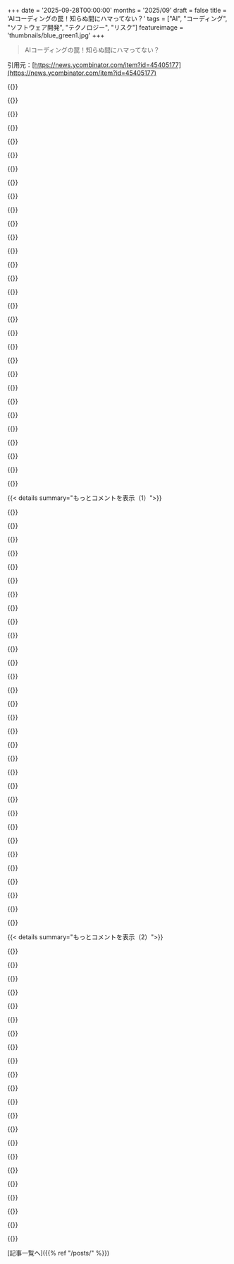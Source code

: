 +++
date = '2025-09-28T00:00:00'
months = '2025/09'
draft = false
title = 'AIコーディングの罠！知らぬ間にハマってない？'
tags = ["AI", "コーディング", "ソフトウェア開発", "テクノロジー", "リスク"]
featureimage = 'thumbnails/blue_green1.jpg'
+++

> AIコーディングの罠！知らぬ間にハマってない？

引用元：[https://news.ycombinator.com/item?id=45405177](https://news.ycombinator.com/item?id=45405177)




{{<matomeQuote body="AIが人を怠惰にするって批判は嫌だなぁ。LLM使っても計画→構築→テスト→反省は超大事だし、そうすれば建築やテストみたいな楽しい部分に時間を使えるよ。AIは「考える」のが好きな人にはいいけど、「手を動かす」のが好きな人には楽しみを奪うってのが対立点だね。" userName="shredprez" createdAt="2025/09/28 16:04:52" color="#ff5733">}}




{{<matomeQuote body="AIコーディングがコードの深い理解を奪うって批判は的確だよ。SEの仕事はコードを書くことじゃなく、機能するシステムを作ることなんだ。コードの「精神モデル」を理解するのが超重要だけど、LLMはこの部分が苦手で、構文レベルの推論だけじゃ限界があるって話だね。" userName="PessimalDecimal" createdAt="2025/09/28 16:30:01" color="#ff5c5c">}}




{{<matomeQuote body="なんで？コードってただの成果物じゃん。本当に価値があるのは、ドメインをしっかり理解して問題を解決することだよ（でも、これも将来的にはAIがやっちゃいそうだけどね）。" userName="jstummbillig" createdAt="2025/09/28 17:13:30" color="#ff5733">}}




{{<matomeQuote body="今のメンテナーがオリジナルのコードを書いてないってケースはよくあるよね。コードを読む時間と書く時間の比率を考えたら、GenAIが書いたコードと、昔の作者不明のコードって、正直あんまり変わらないんじゃない？って疑問に思うんだ。" userName="danpat" createdAt="2025/09/28 16:50:48" color="#785bff">}}




{{<matomeQuote body="LLMへの批判って、別に精神的な敏捷性が落ちるとかじゃないんだ。OSSへの脅威、人の創造性が奪われる、大規模なIP盗用、仕事がなくなる、情報格差が広がる、人間性が曖昧になる、ボットが増えすぎてオンラインコミュニティが壊れる、みたいな問題があるよ。これらは訓練や運用方法に起因するんだ。" userName="strogonoff" createdAt="2025/09/28 17:39:40" color="#45d325">}}




{{<matomeQuote body="これって昔Pythonが批判されてたのとそっくりだよね。「スクリプト言語じゃ本当のコードが何してるか分からない」って言われてたけど、結局は高レベルな部分に集中することで大きな価値を生み、ユニコーン企業もたくさん生まれたじゃないか。" userName="hansonkd" createdAt="2025/09/28 17:27:42" color="#ff33a1">}}




{{<matomeQuote body="AIコーディングが深い理解を奪うなんて、それはないよ。理解を飛ばすのは開発者本人のやる気がないだけだ。LLMに詳しく聞けばちゃんと理解できるし、批判してる人たちは最初から偏見持ってるか、ただのスキル不足じゃないかな。" userName="halfadot" createdAt="2025/09/28 18:45:20" color="#ff5733">}}




{{<matomeQuote body="テクノロジーが不注意を招くとは限らないけど、このAI技術はそうなりがちだ。アーキテクチャは好きだけど、チャットボットは意図を伝えるのが間接的だし、コードの理解がすぐに消えちゃう。細かくレビューするとツールの目的と合わないしね。良い自動化は安全で予測可能だけど、チャットボットはそうじゃないんだ。" userName="bccdee" createdAt="2025/09/28 19:16:24" color="#785bff">}}




{{<matomeQuote body="人間って、自分が嘘だと知らない嘘を好む傾向があるよね。LLMは正確さじゃなくて、「正確そうに見えること」を優先しちゃうから、ミスしても気づきにくい危険なツールなんだ。それに、LLMを使うことで認知負荷が増えて、かえって不注意になっちゃうこともあるんだよ。" userName="godelski" createdAt="2025/09/28 19:31:53" color="#785bff">}}




{{<matomeQuote body="AIは本質的な思考を促さず、CEOみたいな大風呂敷の計画を推奨してる。プロAIの投稿は手続きとか方法論ばっかりで、本質的な思考じゃないよ。AIを使うのは演習なしで数学書を速読するようなもので、プロAIの人たちは真面目な公開コードベースを持ってないんだ。" userName="bgwalter" createdAt="2025/09/28 16:13:33" color="#ff5c5c">}}




{{<matomeQuote body="「目的が手段を正当化しない。AIによる知的財産権侵害は著作権侵害だ」って言うけど、AIコーディングってほとんどオープンソースコードとか公開ドキュメントで学習してるんじゃないの？" userName="benoau" createdAt="2025/09/28 17:41:57" color="">}}




{{<matomeQuote body="「AIで思考に集中できる」って主張はもううんざり。実践なしに思考だけじゃ、思考はどんどん浅くなるって反論に、誰もまともに答えられないのはなぜ？実践がなければ、思考なんて深まらないってこと。" userName="lelanthran" createdAt="2025/09/28 17:04:27" color="#38d3d3">}}




{{<matomeQuote body="俺はLLMでコーディングしてるし、その使い方が気に入ってる。思考を丸投げせず、文脈を与えれば1000行のC言語プログラムも成功したよ。もちろん、一行ずつレビューしたし、なんでレビューしないのか理解できないね。小さく始めて積み上げていくことで、LLMは俺の考えや好みを理解してくれたんだ。" userName="johnisgood" createdAt="2025/09/28 20:01:44" color="#ff5733">}}




{{<matomeQuote body="GenAIが作ったごちゃごちゃコードと、元の作者がいないごちゃごちゃコードの違いは、後者には改善の希望があるってこと。自力で読み解き、書き直すことでコードを理解し、推論能力を磨ける。でもAIに任せっぱなしだと、いつまでたっても他人のコードを「初日」から所有する感覚で、自分のモデルは育たないんだ。" userName="PessimalDecimal" createdAt="2025/09/28 17:12:58" color="#ff33a1">}}




{{<matomeQuote body="「AIが人を怠けさせる」以外の反AI意見が見たいって？俺はAIでコード書くけど、手書きに戻ることが増えたよ。理由は、AIだとコードじゃなくてプロンプトを書くことになるからね。プロンプトとAIの処理時間が手書きより短ければ使うけど、大抵はリファクタリングだけ。それ以外のタスクだと、AIを使うと結局手書きより時間がかかったり、AIクレジットを無駄にしたりする。結局、手書きの方がコードも時間も「安全」って気づいたんだ。" userName="_fat_santa" createdAt="2025/09/28 16:36:13" color="#ff5733">}}




{{<matomeQuote body="LLM否定派のコメントはエンジニアとして悪い印象を与える。俺はMetaやGoogleのスタッフエンジニアだったけど、LLMに価値を見出せないって言う人は、新しいツールに適応できない人だと思うよ。LLMが万能じゃないのは確かだけど、全く活用できないのは単にそのツールを学んでないだけ。適応できない人は大手テック企業でも解雇されるし、「デバッガー使わずprintfデバッグ」って言ってるのと同じくらい時代遅れな考え方だよ。" userName="AnotherGoodName" createdAt="2025/09/28 16:21:19" color="#ff5c5c">}}




{{<matomeQuote body="「AIツールを使うとコードを書く代わりにプロンプトを書くことになる」って言うけど、俺はAIコーディングの時の方がタイピング量が増えて手が痛くなるって確信してる。音声入力モデルをコーディングエージェントに早く統合してほしいね。" userName="didibus" createdAt="2025/09/28 16:39:43" color="">}}




{{<matomeQuote body="LLMをプログラミング言語と比べるのは間違ってる。LLVMはアセンブリを100%正確に生成してくれるけど、AIはそうじゃないかもしれない。特にテンプレートみたいな単純なアプリから離れるほどね。" userName="bootsmann" createdAt="2025/09/28 17:43:07" color="#ff5733">}}




{{<matomeQuote body="「AIは理解をスキップさせるわけじゃない、開発者のやる気次第」って言うけど、それが問題なんだよ。普通の開発者は楽な道を選んで理解をスキップする。君の言うことは正しいけど、論点がズレてるんだ。平均的な開発者はAIを巧みに使う努力をしないだろうから、広範囲にわたるAIコーディングは懸念材料だよ。" userName="ZephyrBlu" createdAt="2025/09/28 19:04:57" color="#ff5c5c">}}




{{<matomeQuote body="ソフトウェアエンジニアリングの議論では、1000や10000 SLoCみたいなちっぽけなプロジェクトなんて誰も話してないよ。そんなのつまらないし、マジで話すべきは100k SLoC超えのプロジェクトだろ。" userName="kiitos" createdAt="2025/09/28 20:24:45" color="#38d3d3">}}




{{<matomeQuote body="AIって過去のものをリサイクルしてるだけじゃん。新しいものは生み出せないんだよ。" userName="analog8374" createdAt="2025/09/28 16:25:36" color="">}}




{{<matomeQuote body="AIが書いたコードは機能的には合ってるかもしれないけど、自分で書いた方がはるかに速かっただろうね。" userName="nharada" createdAt="2025/09/28 17:48:19" color="">}}




{{<matomeQuote body="MacだとホットキーでエージェントCLIと会話できるけど、まだもうちょっと磨きが必要かな。ホットキーなしで、音声コマンドでAIのタスクを中断できるくらいになれば最高なんだけどな。" userName="rapind" createdAt="2025/09/28 16:45:56" color="">}}




{{<matomeQuote body="俺たちのほとんどは、過去のソリューションをただリミックスしてるだけなんだよ。世界に何がすでに存在するのか深く探求しないと分かんないから、自分たちがすごくオリジナルでユニークなことやってるって勘違いしちゃうんだよね。" userName="grim_io" createdAt="2025/09/28 16:36:51" color="#ff33a1">}}




{{<matomeQuote body="なんでいつも10k LOC以下のプロジェクトは無視されるんだ？LLMで成功したプロジェクトって言っても、10k LOC以下だと“カウントしない”って言われるのはなんで？全部の重要なプロジェクトが100k LOC以上である必要はないし、“重要”の定義を勘違いしてるんじゃない？" userName="johnisgood" createdAt="2025/09/28 20:26:36" color="#38d3d3">}}




{{<matomeQuote body="マネージャーやテックリードは単純作業を部下に任せて、難しい問題に集中することで効果的になると思わない？これはAIが抽象化レベルを変えるのと似てるんだよ。アセンブリをやらなくてもPythonが使えるように、AIがより高い抽象度で思考することを可能にするんだ。" userName="johnfn" createdAt="2025/09/28 18:31:34" color="#ff33a1">}}




{{<matomeQuote body="AIの問題じゃないよ。知識のない「vibe-coding」で有能なエンジニアが不要になるって考えが問題なんだ。現実離れしたプロジェクトはいずれ破綻するし、開発者は本気でコーディングを学ぶかPIPされるかのどちらか。学生や見習いは、AIを使う前にしっかり基本を学ぶべきだよ。" userName="keeda" createdAt="2025/09/28 19:50:09" color="#785bff">}}




{{<matomeQuote body="LLMを使った音声テキスト変換モデル使ってる？Macの標準のやつってマジでひどいじゃん。ChatGPTの音声モデル使ったことあるなら、俺の言ってることわかるだろ？" userName="didibus" createdAt="2025/09/28 17:20:54" color="">}}




{{<matomeQuote body="Electronがこれだけ普及してるんだから、開発者の時間の方がCPU時間よりはるかにコストがかかるってことはもうみんな知ってるだろ。" userName="jowea" createdAt="2025/09/28 17:56:21" color="#45d325">}}




{{<matomeQuote body="小さいプログラムは簡単に書けるし、プログラマーの仕事のほとんどはデカいプログラム作りに使われてるから、LLMが小さいプログラムを自動化しても、全体的な影響はあんまりないんだってさ。<br>プログラマーの代わりにはならないけど、ホワイトカラーとかの仕事の自動化には役立つかもね。" userName="Jensson" createdAt="2025/09/28 22:27:50" color="#ff5c5c">}}




{{< details summary="もっとコメントを表示（1）">}}

{{<matomeQuote body="LLMエージェントって、他の人のごちゃごちゃしたコードに入ってすぐに活躍できるからマジ助かるよ。<br>修正や理解にかかる時間が激減するし、技術的負債を返すコストもめっちゃ下がるんだってさ。<br>エージェントコーディングの世界は、新しい考え方とやり方が必要だけどね。" userName="binoct" createdAt="2025/09/28 17:48:53" color="#38d3d3">}}




{{<matomeQuote body="LLMを使っても、熟練エンジニアはコードを書く前にめっちゃ考えるって。<br>むしろLLMエージェントを使うからこそ、もっと深く計画を立てるようになって、それが設計ドキュメントに残るようになったのはマジで良いことだってさ。<br>「DO NOT WRITE ANY CODE YET.」ってプロンプト、よく使うよ。<br>LLMは学習しなくても、俺たちはその使い方から日々学んでるんだから、これってすごく価値があることだよね。" userName="tptacek" createdAt="2025/09/28 15:56:23" color="#38d3d3">}}




{{<matomeQuote body="コード書く前の考える時間って、ソフトウェア開発全体から見るとすごく大事な部分なんだよ。<br>だから、実際にコードを書くスピードが上がったとしても、全体の生産性や人手にかかる時間は劇的に変わらないんだよね。" userName="closeparen" createdAt="2025/09/28 16:34:38" color="#ff33a1">}}




{{<matomeQuote body="この理屈、ちょっと変じゃない？<br>考えるのが大事なのはわかるけど、実際にコードを動かすことも同じくらい重要だろ。" userName="tptacek" createdAt="2025/09/28 16:36:45" color="">}}




{{<matomeQuote body="理想を言えば、考えてる時間とコード動かしてる時間には桁違いの差があるべきなんだ。<br>コードを動かすのは簡単に任せられるけど、考えることはそうはいかないってこと。" userName="swiftcoder" createdAt="2025/09/28 16:52:50" color="">}}




{{<matomeQuote body="LLMが俺たちとの会話から学習して、その記憶を保存・復元できる機能がマジで欲しいんだ。<br>文脈窓とか関係なく、情報が失われない形でね。<br>RAGとか要約は一時しのぎに過ぎないんだよ。<br>例えば、昨日`foo`関数が`moo`オブジェクトをbarfizeするって教えたら、今日`splarfer`のこと聞かれた時に、その知識を使ってbarfizeされた`moo`オブジェクトに変換できるって教えてほしいわけ。" userName="badsectoracula" createdAt="2025/09/28 16:13:26" color="#38d3d3">}}




{{<matomeQuote body="これってウォーターフォールとアジャイルの議論を思い出すよね。<br>コード書く前に完璧な設計図とすべての落とし穴を見つけるのが理想だけど、実際はコードを書き始めて30分で誰も思いつかなかった問題が出てくるもんだからね。" userName="yoz-y" createdAt="2025/09/28 19:46:27" color="#ff5c5c">}}




{{<matomeQuote body="「DO NOT WRITE ANY CODE YET.」ってプロンプト、俺もいつも使うよ。<br>そうすれば、LLMがコードを吐き出す前にちゃんと何をしようとしてるか理解できるし、制御できるからね。<br>コード書くのはあんま好きじゃないけど、問題解決とかロジックの組み立て、システム統合はマジで楽しいんだ。" userName="boredemployee" createdAt="2025/09/28 16:14:47" color="#ff5733">}}




{{<matomeQuote body="ミクロはともかく、マクロで30分でアーキテクチャの問題を見つけるとか、それってちゃんと事前に計画してないってことじゃないの？" userName="swiftcoder" createdAt="2025/09/28 19:56:38" color="#38d3d3">}}




{{<matomeQuote body="Claudeにコードをすぐに書かせない設定がないのは意外（か、俺が知らないだけか）。Claudeは間違いなく、すぐ行動したがる傾向があるよな。" userName="tptacek" createdAt="2025/09/28 16:16:40" color="">}}




{{<matomeQuote body="俺はエージェントへの最初のプロンプトを「まだコード書くな」から始めるのが好き。実際に編集したりファイルに触る前に、まずどんな行動計画を考えてるか聞くようにしてるんだ。" userName="dpflan" createdAt="2025/09/28 16:06:23" color="#785bff">}}




{{<matomeQuote body="何を作ってるかによるよ。もし単なるCRUDアプリならもちろんそうだけど、少しでも斬新なものなら、一度は試さないと全体の状況なんて理解できないんだ。" userName="b_e_n_t_o_n" createdAt="2025/09/28 20:31:09" color="">}}




{{<matomeQuote body="君が求めてるのは、エンジニアリングのブレークスルーが必要なものなんだろうな。モデルには記憶も、訓練で学んだこと以上の理解や知能もない。<br>コンテキストを与えれば、次に何が来るか予測するだけだ。訓練と推論をクソみたいにスケールして大規模なコンテキストを扱おうとしても、今のところ高すぎるし、もう一つの問題にぶち当たる。モデルがその膨大なコンテキストのどの部分が関連しているか確実に判別できないんだ。無関係なトークンがノイズになって、シグナルを薄めたり、間違った方向にバイアスをかけたりする。<br>だから、関連性の高いコンテキストをしっかり与える、つまりコンテキストエンジニアリングが必要になる。10万行のコードベースを見て、何が問題に関連してて、何が関係ないか、なんてモデルには判別できない。その部分は自分でやるしかないんだ。<br>あるいは、その部分を別のモデルを使って調査させ、コンテキストを構築することで、少し自動化しようとする人もいる。これが研究→計画→構築のループと言われるものだ。小さいタスクに留めるのがベストだよ。でないと、大きなタスクに必要なコンテキストはあまりにも大きくなりすぎるからね。" userName="didibus" createdAt="2025/09/28 17:15:22" color="#45d325">}}




{{<matomeQuote body="「まだコード書くな」ってプロンプトは、IntelliJだとすべての変更を承認しなきゃいけないから、必要ないんだ。承認なしで勝手に変更しちゃうYOLOモードもあるけど、俺は絶対使わない。誰か使うやついるのかな？" userName="surgical_fire" createdAt="2025/09/28 16:46:58" color="">}}




{{<matomeQuote body="事前にドキュメントを書いておく（別のリポジトリにドキュメントとして保管する）ってやり方も成功したよ。それを各段階で参照するんだ。ドキュメントにはさまざまな機能の擬似コード例を入れておけば、まずモデルで大まかに作って、次にテストを失敗させるとかできる。LLMと俺、両方が参照できるガイドラインがあるって感じだね。" userName="james_marks" createdAt="2025/09/28 16:12:25" color="#45d325">}}




{{<matomeQuote body="要するに、エンジニアリングのブレークスルーが必要なものが欲しいってことだね。今のLLMの働き方じゃ俺が望むものは提供できないのは分かってるけど、俺が欲しいのは違うやり方で実現するものなんだ（LLMを使わなくてもいい）。" userName="badsectoracula" createdAt="2025/09/28 23:09:36" color="">}}




{{<matomeQuote body="ここでは、彼の最初のチャートについて議論してるんだな。俺は同意するけど、君はそうじゃない。" userName="tptacek" createdAt="2025/09/29 00:03:47" color="">}}




{{<matomeQuote body="もしコードを動かすのに思考と同じくらいのエンジニアリング時間を費やしてるなら、君のプロセスは何か間違ってるってことだよ。" userName="kiitos" createdAt="2025/09/28 20:42:39" color="#ff33a1">}}




{{<matomeQuote body="プランモード（shift-tabを2回押すやつ）が君が求めてるものかもしれないね。" userName="ctoth" createdAt="2025/09/28 16:27:41" color="">}}




{{<matomeQuote body="≫新しいことだと実際にやってみないと全体像はつかめないって？そんなことないよ。未知のものをマッピングし、それぞれを知れるように計画するのが、アーキテクチャ設計者の最も重要な仕事さ。事前設計は全能の神が完璧なアーキテクチャを宣言するんじゃなくて、他のエンジニアリング作業と同じくリスク管理なんだよ。" userName="swiftcoder" createdAt="2025/09/29 12:09:15" color="#785bff">}}




{{<matomeQuote body="よくわからないな。コーディングが劇的に速くなっても、全体的な生産性の向上は控えめになるのは、コード入力が仕事の大部分じゃないからってのは、両方のグラフと矛盾しないし、かなり分かりやすいと思うけど。LLMがドキュメント作成だけでなく、思考部分も加速させるってのが君の主張なの？" userName="closeparen" createdAt="2025/09/29 02:18:27" color="#45d325">}}




{{<matomeQuote body="疑似コードって、表現豊かな人間言語よりもプロンプトに適してるんじゃないかなって時々思うんだ。構造に従えるし、表現力もあるけど制約されてるからね。これに関する研究とか、効果的なテクニックとして見たことある？" userName="dpflan" createdAt="2025/09/28 16:37:24" color="#38d3d3">}}




{{<matomeQuote body="君が求めてるのは本当のAGI/ASIだよ。それはまた別のやっかいな問題で、存在論的な問題がたくさん付いてくるだろうね。" userName="pixl97" createdAt="2025/09/29 14:00:10" color="">}}




{{<matomeQuote body="僕はLLMに高レベルな点を要約させて、ガイダンスとしてAGENTS.mdやCONVENTIONS.mdに追加するのを日常的にやってるよ。コンテキスト肥大化の制限はあるけど、セッション間で引き継ぐべき重要なことを維持させるのにかなり効果的だね。" userName="zmmmmm" createdAt="2025/09/29 04:41:00" color="#38d3d3">}}




{{<matomeQuote body="≫未知のものをマッピングするのと≫全能の神の話じゃないってのが、自分の考えと大きく矛盾してるみたいだね。彼らが言うように…既知の既知、既知の未知、未知の未知があるってことだよ。" userName="pixl97" createdAt="2025/09/29 13:57:44" color="">}}




{{<matomeQuote body="思考とコーディングを人工的に区別するのは好きじゃないな。密接に絡み合ってると思う。だからこそLLMが本当に気に入ってるんだ。複数のアプローチを試してどうなるかを見る苦痛を取り除いてくれるからね。コードを見て初めて、違うやり方にしたいって思うことがよくあるんだ。その反復時間を減らせるのが大きくて、やった”タイピング”を捨てたくないからって妥協するより、正しい設計にたどり着ける可能性が高くなるよ。" userName="zmmmmm" createdAt="2025/09/29 04:52:50" color="#ff5c5c">}}




{{<matomeQuote body="みんなに警告だよ。Claudeは「計画モード」でもファイル勝手に変えちゃうんだ。<br>「計画モードだから変えないで」って言ったら、めちゃくちゃ謝りながら変更を元に戻そうとして、かえって状況を悪くしたよ。僕の経験だと、計画モードってシステムプロンプトが変わるだけで、書き込みツールは無効にならないみたい。" userName="jaggederest" createdAt="2025/09/29 06:42:02" color="#785bff">}}




{{<matomeQuote body="まあ、二人とも正しいのかもしれないけどさ、なんか全然違うソフト開発プロジェクトや領域の話をしてるように聞こえるよ。" userName="cutemonster" createdAt="2025/09/29 04:45:42" color="">}}




{{<matomeQuote body="上司はAIが95%の仕事をすると考えてるけど、僕の経験では80/20ルールだよ。AIは80%をすぐやってくれるけど、最後の20%は人間じゃないと無理。今のAIは人間みたいにコードを書いて、シミュレータやFigmaのデザイン見てデバッグするみたいな反復作業ができないんだ。100年後にはできるかもね。今はまだ無理だよ（2025年9月28日時点）。" userName="topherPedersen" createdAt="2025/09/29 02:00:15" color="#785bff">}}




{{<matomeQuote body="使うアプリによるよ。「RooCode」みたいなVSCodeの無料拡張機能は、いろんな「モード」があるんだ。<br>「Architect」LLMでプロジェクトの概要作って、「Coding」LLMでコード書いて、「Debugging」LLMでバグ直す、って感じ。<br>質問に答えるLLMもあるよ。CodingとDebuggingのLLMだけがコード書くけど、変更は全部承認制にできるよ。" userName="DustinKlent" createdAt="2025/09/29 12:18:42" color="#785bff">}}

{{</details>}}




{{< details summary="もっとコメントを表示（2）">}}

{{<matomeQuote body="80/20には同意。ワークフローの面では、CopilotからCursor、Claude Codeまで、たった2年でめちゃくちゃ進歩してるよね。これは神秘的な線形代数の部分よりも、裏側の仕組みやI/Oの改善が大きいから、普通のソフト開発でも十分対応できる話だよ。" userName="closeparen" createdAt="2025/09/29 02:29:53" color="#45d325">}}




{{<matomeQuote body="僕のAIの使い方もこれと一緒。最初の80%（いわば下書きみたいな感じ）をAIにやってもらって、そこから自分で仕上げてるよ。" userName="sothatsit" createdAt="2025/09/29 06:13:26" color="">}}




{{<matomeQuote body="記事が言いたいのって、Casey Muratoriの「学習ベースでプログラミングするならAIは無用」って話に似てるよね。個人的には、AIのコード生成は学ぶつもりのない使い捨てコードに一番使えると思う。学習を最大化するなら、AIにコードを生成させない方がいいってことかな。<br>「AI-Driven Engineering」が合う人もいるだろうけど、僕はAIに頼らず自分でコード書く方が楽しいし、結果的に続くんだよね。https://youtu.be/apREl0KmTdQ?t=4751" userName="budro" createdAt="2025/09/28 17:27:21" color="#45d325">}}




{{<matomeQuote body="これって個人の好みだと思うんだ。僕はAIエージェントと一緒にコーディングすることで、ツールの使い方を効率的に学んでるよ。10年コードを書いてきたけど、AIアシストコーディングの方がもっと楽しいし。<br>それに、ビジネスとしては品質の高いアップデートを早く出すのが重要でしょ？ AIアシストコーディングを使えば、それがずっと速くできるって確信してるよ。" userName="pietz" createdAt="2025/09/29 14:45:48" color="#ff5c5c">}}




{{<matomeQuote body="「AIがコード生成しない時に学習が最大化される」って意見、努力しないと学べないのは当然だけど、それって「誰とも話さず助け求めない時が一番学べる」って言うくらい、ちょっと極端すぎるんじゃないかな。" userName="dcre" createdAt="2025/09/28 21:41:28" color="">}}




{{<matomeQuote body="AIってさ、人間みたいに助けてくれないんだよな。俺のチームメイトは「努力の証拠を見せて」ってPRとかtypedefとか図とか求めるし、コードベースの経験があるから問題解決方法も知ってたりする。<br>でもAIは、何でもかんでも言われた通りにコード書くばっかりで、チームメイトみたいな洞察力は全くない。だからAIにはちゃんと「質問」できないって感じなんだ。ただコードを生成するだけだと、全然そこには到達しないね。" userName="budro" createdAt="2025/09/29 02:57:57" color="#ff5c5c">}}




{{<matomeQuote body="“LLMは高速なジュニアエンジニア”って意見、もう心底うんざりなんだよ。もし本当にそう思ってるなら、お前は最低なジュニアエンジニアとしか働いたことないか、ジュニアエンジニアと一緒に働いたことないかのどっちかだね。<br>LLMは学習しないし、質問もしないし、間違った方向に進んでるかどうかなんて考えないし、センスもないし、意見もないし、めちゃくちゃな論理でコード書くし、顧客にとって何がベストかなんて考えないし、お前がそのタスクのために明示的に与えたもの以外の文脈は一切持ってないし、他にもたくさんあるわ。" userName="iLoveOncall" createdAt="2025/09/28 17:16:57" color="#38d3d3">}}




{{<matomeQuote body="“LLMはセンスがない”<br>これがLLMの根本的な問題だと思うわ。" userName="b_e_n_t_o_n" createdAt="2025/09/28 20:40:03" color="">}}




{{<matomeQuote body="Claude Codeを使うようになってから、むしろ考える時間が増えたんだ。今までやらなかったような400〜600語の機能説明を書くようになったりしてね。<br>その思考は大きなトレードオフを生むけど…結果は早く良くなる一方で、コードの理解度は浅くなるんだ。<br>でもClaude Codeを使うと経験豊富な開発者の思考が減るって考えは、単純に間違いだよ。多くの人がエージェントを下手くそに使ってる可能性は高いけど、それは必ずしもエージェントのせいじゃない。" userName="iambateman" createdAt="2025/09/28 19:22:10" color="#45d325">}}




{{<matomeQuote body="この記事が見落としてること:<br>1) コーディングって全部が同じじゃないんだ。本番システムで働いてる人もいれば、俺みたいに概念実証が必要な人もいる。<br>2) コーディングエージェントの使い方も人それぞれだ。<br>3) 開発者の時間、特に優秀な開発者の時間にはコストもかかるんだ。<br>AIアシストコーディングのトレードオフを、善悪の判断をせずに論じる記事を読みたいな。自分のアイデンティティがコードを書くことで成り立ってると、こういう客観的な話って本当に難しいけどね。" userName="qazxcvbnmlp" createdAt="2025/09/28 18:17:30" color="#38d3d3">}}




{{<matomeQuote body="この記事、お前が言ってる最初のポイントはちゃんと触れてるぞ。" userName="mehagar" createdAt="2025/09/28 23:14:17" color="">}}




{{<matomeQuote body="「庭師になる」ミームを思い出すよ。でも気持ちはわかる。今はゴールデンケージって感じだよね。すごく快適だけど、画面の前で人生を無駄にしてる気がするんだ。" userName="_ink_" createdAt="2025/09/29 07:51:33" color="">}}




{{<matomeQuote body="AIは今、ジュニアコーダーを排除し、シニアコーダーを燃え尽きさせるために使われている印象だね。<br>そのうち燃え尽きるシニアがいなくなることに気づくんだろうけど、まだそこまでいってない感じ。" userName="karlkloss" createdAt="2025/09/29 07:40:32" color="">}}




{{<matomeQuote body="LLMが今のレベルで停滞すると考えるのはおかしくない？だって今までずっと改善され続けてるし。<br>数年前、Copilotが1行コードを補完するだけで画期的だったのを覚えてる？今は毎週新しいモデルが出てるし、オープンソースモデルも閉鎖的なモデルと遜色ないくらい進んでるよ。" userName="DustinKlent" createdAt="2025/09/29 12:23:33" color="#ff5733">}}




{{<matomeQuote body="＞ビジネスやコードベースの知識が不足しているって？じゃあ、AIにコンテキストを与えればいいじゃん。<br>僕はClineのMemory Bankアプローチを使ってるよ（https://docs.cline.bot/prompting/cline-memory-bank）。アーキテクチャやロードマップとかを含んでて、複雑なプロジェクトだとこれだけで30kトークンも使うんだ。コンテキストが多すぎるとモデルが悪くなることもあるけど、僕のコーディングスタイルやアーキテクチャの決定をかなり良く維持してくれるから、全体的に良いトレードオフだと思う。<br>あと、コード生成前にPlanモードを使って満足できるデザインにするのがおすすめだよ。" userName="jsmith99" createdAt="2025/09/28 16:03:32" color="#45d325">}}




{{<matomeQuote body="過去2ヶ月間Claude Codeを使ってるけど、ほとんどの時間をPlanモードで過ごしてるよ。良い計画を練るのに最高だね。良い計画があれば、実装はたいてい一発で決まるんだ。悪い計画だとダメだけどね。<br>あと、強力な型付けと厳格なコンパイラを持つ言語を使うのも大きいよ。Claudeにコンパイラやアナライザー、デバッガーを呼び出させると、既存のパターンに従わせることでコード品質を驚くほど維持できるんだ。<br>最近偶然わかったんだけど、Claudeは接続されたAndroidデバイスのadb/logcatを呼び出して、アプリ実行中の実際のデバッグログを取り込めるんだ。大量のログでも、まるで綿菓子みたいに処理して、人間が読むよりずっと早く実行時エラーを見つけてくれる。IDEやブレークポイントでは見つけほぼ不可能だったバグも、ログ出力から直接見つけてくれたよ。<br>全体的に記事は素晴らしいけど、僕らの働き方は今後根本的に変わると思うね。" userName="BatteryMountain" createdAt="2025/09/29 06:59:10" color="#785bff">}}




{{<matomeQuote body="いきなりコーディングするのはジュニアがやることだよね。Clineとか他のエージェントベースのワークフローのPlanモードを使うと、アウトプットが全然違うよ。<br>だけど、ClineのPlanモードはファイルを読まずにコンテキストだけで動くみたいで、僕にとっては信じられないし、そのせいで使い勝手が悪くなってるんだ。誰か理由を知ってる？" userName="6thbit" createdAt="2025/09/28 19:44:29" color="">}}




{{<matomeQuote body="＞Planモードはアウトプットが全然違うって？同感だよ。<br>僕はツールに依存しないワークフローで、まずdocs/feature-plansフォルダに計画/仕様書を作るんだ。それを1つのチャットスレッドで作らせる。まず基本的な計画を作らせて、それから一緒に議論して、僕が間違った仮定を手動で修正する。そして新しいチャットで実装するんだ。実装の前後には、/gilfoyleコマンドで建設的なレビューを、/secコマンドで徹底的なセキュリティレビューを走らせる。これを実行したら、最終的なLLMの出力品質がすごく高くなったよ。<br>追記：”アプリで使われている既知のパターンを適用し、車輪の再発明はしないように”って指示を加えるのもすごく効果があったよ。" userName="consumer451" createdAt="2025/09/28 19:55:36" color="#ff33a1">}}




{{<matomeQuote body="ファイルを読んで詳細な計画を作るにはActモードに切り替えろって言われたら、僕はやんわりと”Planモードでファイルを読んでくれ”って頼むんだ。毎回うまくいくよ。こんなことしなくて済めばいいのにね。" userName="vayup" createdAt="2025/09/28 22:59:19" color="">}}




{{<matomeQuote body="ClineのPlanモードはデフォルトではファイルを読まない傾向があるけど、”詳細な計画を立てるのに必要なファイルをすべて読んで”って指示すれば読ませられるよ。GPT5はもっと積極的にファイルを読みたがるみたいだね。" userName="jsmith99" createdAt="2025/09/28 20:09:31" color="#ff5c5c">}}




{{<matomeQuote body="”@”記号でプロンプトにファイルを追加すればいいだけだよ。" userName="WalterSear" createdAt="2025/09/28 22:36:44" color="">}}

{{</details>}}



[記事一覧へ]({{% ref "/posts/" %}})
